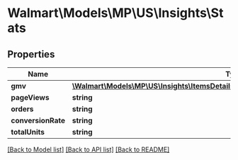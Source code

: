 # Walmart\Models\MP\US\Insights\Stats

## Properties

Name | Type | Description | Notes
------------ | ------------- | ------------- | -------------
**gmv** | [**\Walmart\Models\MP\US\Insights\ItemsDetailsForListing200ResponsePayloadInnerStatsGmv**](ItemsDetailsForListing200ResponsePayloadInnerStatsGmv.md) |  | [optional]
**pageViews** | **string** |  | [optional]
**orders** | **string** |  | [optional]
**conversionRate** | **string** |  | [optional]
**totalUnits** | **string** |  | [optional]


[[Back to Model list]](./) [[Back to API list]](../../../../../README.md#supported-apis) [[Back to README]](../../../../../README.md)

